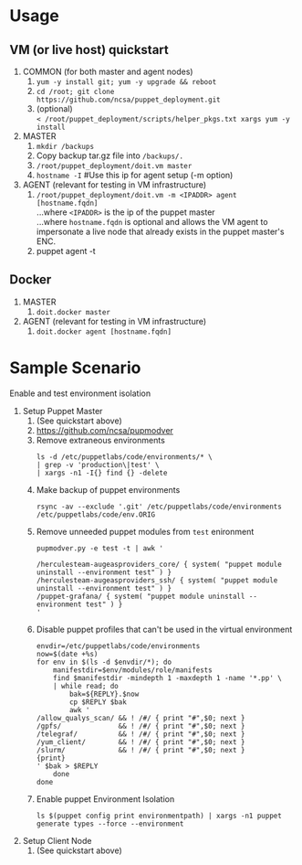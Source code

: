 # Usage

## VM (or live host) quickstart
1. COMMON (for both master and agent nodes)
   1. `yum -y install git; yum -y upgrade && reboot`
   1. `cd /root; git clone https://github.com/ncsa/puppet_deployment.git`
   1. (optional) \
      `< /root/puppet_deployment/scripts/helper_pkgs.txt xargs yum -y install`
1. MASTER
   1. `mkdir /backups`
   1. Copy backup tar.gz file into `/backups/.`
   1. `/root/puppet_deployment/doit.vm master`
   1. `hostname -I` #Use this ip for agent setup (-m option)
1. AGENT (relevant for testing in VM infrastructure)
   1. `/root/puppet_deployment/doit.vm -m <IPADDR> agent [hostname.fqdn]` \
      ...where `<IPADDR>` is the ip of the puppet master \
      ...where `hostname.fqdn` is optional and allows the VM agent to impersonate
      a live node that already exists in the puppet master's ENC.
   1. puppet agent -t

## Docker
1. MASTER
   1. `doit.docker master`
1. AGENT (relevant for testing in VM infrastructure)
   1. `doit.docker agent [hostname.fqdn]`

# Sample Scenario
Enable and test environment isolation
1. Setup Puppet Master
    1. (See quickstart above)
    1. https://github.com/ncsa/pupmodver
    1. Remove extraneous environments
       ```
       ls -d /etc/puppetlabs/code/environments/* \
       | grep -v 'production\|test' \
       | xargs -n1 -I{} find {} -delete
       ```
    1. Make backup of puppet environments
       ```
       rsync -av --exclude '.git' /etc/puppetlabs/code/environments /etc/puppetlabs/code/env.ORIG
       ```
    1. Remove unneeded puppet modules from `test` enironment
       ```
       pupmodver.py -e test -t | awk '

       /herculesteam-augeasproviders_core/ { system( "puppet module uninstall --environment test" ) }
       /herculesteam-augeasproviders_ssh/ { system( "puppet module uninstall --environment test" ) }
       /puppet-grafana/ { system( "puppet module uninstall --environment test" ) }
       '
       ```
    1. Disable puppet profiles that can't be used in the virtual environment
       ```
       envdir=/etc/puppetlabs/code/environments
       now=$(date +%s)
       for env in $(ls -d $envdir/*); do
           manifestdir=$env/modules/role/manifests
           find $manifestdir -mindepth 1 -maxdepth 1 -name '*.pp' \
           | while read; do
               bak=${REPLY}.$now
               cp $REPLY $bak
               awk '
       /allow_qualys_scan/ && ! /#/ { print "#",$0; next }
       /gpfs/              && ! /#/ { print "#",$0; next }
       /telegraf/          && ! /#/ { print "#",$0; next }
       /yum_client/        && ! /#/ { print "#",$0; next }
       /slurm/             && ! /#/ { print "#",$0; next }
       {print}
       ' $bak > $REPLY
           done
       done
       ```
    1. Enable puppet Environment Isolation
       ```
       ls $(puppet config print environmentpath) | xargs -n1 puppet generate types --force --environment
       ```
1. Setup Client Node
    1. (See quickstart above)
